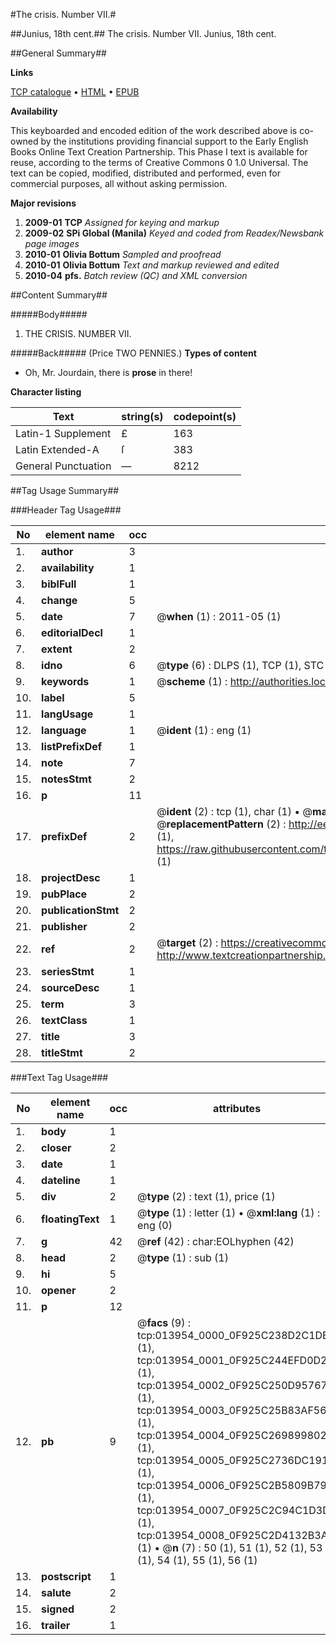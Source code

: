 #The crisis. Number VII.#

##Junius, 18th cent.##
The crisis. Number VII.
Junius, 18th cent.

##General Summary##

**Links**

[TCP catalogue](http://www.ota.ox.ac.uk/tcp/)  • 
[HTML](http://tei.it.ox.ac.uk/tcp/Texts-HTML/free/N11/N11011.html)  • 
[EPUB](http://tei.it.ox.ac.uk/tcp/Texts-EPUB/free/N11/N11011.epub)

**Availability**

This keyboarded and encoded edition of the
	       work described above is co-owned by the institutions
	       providing financial support to the Early English Books
	       Online Text Creation Partnership. This Phase I text is
	       available for reuse, according to the terms of Creative
	       Commons 0 1.0 Universal. The text can be copied,
	       modified, distributed and performed, even for
	       commercial purposes, all without asking permission.

**Major revisions**

1. __2009-01__ __TCP__ *Assigned for keying and markup*
1. __2009-02__ __SPi Global (Manila)__ *Keyed and coded from Readex/Newsbank page images*
1. __2010-01__ __Olivia Bottum__ *Sampled and proofread*
1. __2010-01__ __Olivia Bottum__ *Text and markup reviewed and edited*
1. __2010-04__ __pfs.__ *Batch review (QC) and XML conversion*

##Content Summary##

#####Body#####

1. THE CRISIS. NUMBER VII.

#####Back#####
(Price TWO PENNIES.)
**Types of content**

  * Oh, Mr. Jourdain, there is **prose** in there!

**Character listing**


|Text|string(s)|codepoint(s)|
|---|---|---|
|Latin-1 Supplement|£|163|
|Latin Extended-A|ſ|383|
|General Punctuation|—|8212|

##Tag Usage Summary##

###Header Tag Usage###

|No|element name|occ|attributes|
|---|---|---|---|
|1.|__author__|3||
|2.|__availability__|1||
|3.|__biblFull__|1||
|4.|__change__|5||
|5.|__date__|7| @__when__ (1) : 2011-05 (1)|
|6.|__editorialDecl__|1||
|7.|__extent__|2||
|8.|__idno__|6| @__type__ (6) : DLPS (1), TCP (1), STC (1), NOTIS (1), IMAGE-SET (1), EVANS-CITATION (1)|
|9.|__keywords__|1| @__scheme__ (1) : http://authorities.loc.gov/ (1)|
|10.|__label__|5||
|11.|__langUsage__|1||
|12.|__language__|1| @__ident__ (1) : eng (1)|
|13.|__listPrefixDef__|1||
|14.|__note__|7||
|15.|__notesStmt__|2||
|16.|__p__|11||
|17.|__prefixDef__|2| @__ident__ (2) : tcp (1), char (1)  •  @__matchPattern__ (2) : ([0-9\-]+):([0-9IVX]+) (1), (.+) (1)  •  @__replacementPattern__ (2) : http://eebo.chadwyck.com/downloadtiff?vid=$1&page=$2 (1), https://raw.githubusercontent.com/textcreationpartnership/Texts/master/tcpchars.xml#$1 (1)|
|18.|__projectDesc__|1||
|19.|__pubPlace__|2||
|20.|__publicationStmt__|2||
|21.|__publisher__|2||
|22.|__ref__|2| @__target__ (2) : https://creativecommons.org/publicdomain/zero/1.0/ (1), http://www.textcreationpartnership.org/docs/. (1)|
|23.|__seriesStmt__|1||
|24.|__sourceDesc__|1||
|25.|__term__|3||
|26.|__textClass__|1||
|27.|__title__|3||
|28.|__titleStmt__|2||


###Text Tag Usage###

|No|element name|occ|attributes|
|---|---|---|---|
|1.|__body__|1||
|2.|__closer__|2||
|3.|__date__|1||
|4.|__dateline__|1||
|5.|__div__|2| @__type__ (2) : text (1), price (1)|
|6.|__floatingText__|1| @__type__ (1) : letter (1)  •  @__xml:lang__ (1) : eng (0)|
|7.|__g__|42| @__ref__ (42) : char:EOLhyphen (42)|
|8.|__head__|2| @__type__ (1) : sub (1)|
|9.|__hi__|5||
|10.|__opener__|2||
|11.|__p__|12||
|12.|__pb__|9| @__facs__ (9) : tcp:013954_0000_0F925C238D2C1DB8 (1), tcp:013954_0001_0F925C244EFD0D28 (1), tcp:013954_0002_0F925C250D957678 (1), tcp:013954_0003_0F925C25B83AF560 (1), tcp:013954_0004_0F925C2698998028 (1), tcp:013954_0005_0F925C2736DC1910 (1), tcp:013954_0006_0F925C2B5809B790 (1), tcp:013954_0007_0F925C2C94C1D3D8 (1), tcp:013954_0008_0F925C2D4132B3A0 (1)  •  @__n__ (7) : 50 (1), 51 (1), 52 (1), 53 (1), 54 (1), 55 (1), 56 (1)|
|13.|__postscript__|1||
|14.|__salute__|2||
|15.|__signed__|2||
|16.|__trailer__|1||
